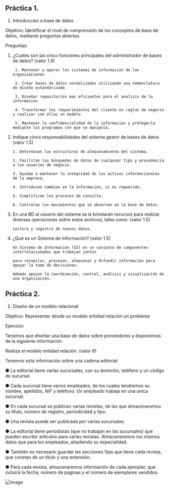 ## Práctica 1.

1. Introducción a base de datos

Objetivo: Identificar el nivel de comprensión de los conceptos de base de datos,
mediante preguntas abiertas.
 
Preguntas:

1. ¿Cuáles son las cinco funciones principales del administrador de bases de datos?
(valor 1.5)

        1. Mantener y operar los sistemas de informacion de las organizaciones

        2. Crear bases de datos normalizadas utilizando una nomenclatura de diseño estandarizada

        3. Diseñar repositorios mas eficientes para el analisis de la informacion

        4. Transformar los requerimientos del cliente en reglas de negocio y realizar con ellas un modelo 

        5. Mantener la confidencialidad de la informacion y protegerla mediante los programas con que se manipula.

2. Indíque cinco responsabilidades del sistema gestor de bases de datos (valor 1.5)

       1. Determinan las estructuras de almacenamiento del sistema.
 
       2. Facilitan las búsquedas de datos de cualquier tipo y procedencia a los usuarios de negocio.

       3. Ayudan a mantener la integridad de los activos informacionales de la empresa.

       4. Introducen cambios en la información, si es requerido.

       5. Simplifican los procesos de consulta.

       6. Controlan los movimientos que se observan en la base de datos.

3. En una BD al usuario del sistema se le brindarán recursos para realizar diversas
operaciones sobre estos archivos, tales como: (valor 1.5)

       Lectura y registro de nuevos datos.

4. ¿Qué es un Sistema de Información? (valor 1.5)

       Un Sistema de Información (SI) es un conjunto de componentes interrelacionados que trabajan juntos 
       
       para recopilar, procesar, almacenar y difundir información para apoyar la toma de decisiones. 
       
       Además apoyan la coordinación, control, análisis y visualización de una organización.

## Práctica 2.

2. Diseño de un modelo relacional

Objetivo: Representar desde un modelo entidad relación un problema


Ejercicio:

Tenemos que diseñar una base de datos sobre proveedores y disponemos de la siguiente
información:

Realiza el modelo entidad relación. (valor 6)

Tenemos esta información sobre una cadena editorial:

● La editorial tiene varias sucursales, con su domicilio, teléfono y un código de
sucursal.

● Cada sucursal tiene varios empleados, de los cuales tendremos su nombre,
apellidos, NIF y teléfono. Un empleado trabaja en una única sucursal.

● En cada sucursal se publican varias revistas, de las que almacenaremos su título,
número de registro, periodicidad y tipo.

● Una revista puede ser publicada por varias sucursales.

● La editorial tiene periodistas (que no trabajan en las sucursales) que pueden
escribir artículos para varias revistas. Almacenaremos los mismos datos que para
los empleados, añadiendo su especialidad.

● También es necesario guardar las secciones fijas que tiene cada revista, que
constan de un título y una extensión.

● Para cada revista, almacenaremos información de cada ejemplar, que incluirá la
fecha, número de páginas y el número de ejemplares vendidos.

![image](https://user-images.githubusercontent.com/104279688/171549483-509d6d1c-bb8b-4cd8-8507-5ec9cee6af58.png)



